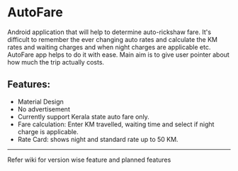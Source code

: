 # AutoFare
Android application that will help to determine auto-rickshaw fare. 
It's difficult to remember the ever changing auto rates and calculate the KM rates and waiting charges and when night charges are applicable etc. AutoFare app helps to do it with ease. Main aim is to give user pointer about how much the trip actually costs.

Features:
---------------------------------------------------------------------------------------------------------------------------------------
* Material Design
* No advertisement 
* Currently support Kerala state auto fare only.
* Fare calculation: Enter KM travelled, waiting time and select if night charge is applicable.
* Rate Card: shows night and standard rate up to 50 KM.
--------------------------------------------------------------------------------------------------------------------------------------

Refer wiki for version wise feature and planned features
